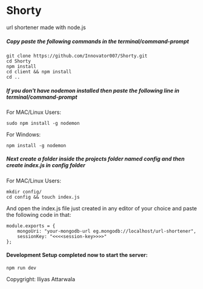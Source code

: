 # Shorty
url shortener made with node.js

##### Copy paste the following commands in the terminal/command-prompt
```
git clone https://github.com/Innovator007/Shorty.git
cd Shorty
npm install
cd client && npm install
cd ..

```
##### If you don't have nodemon installed then paste the following line in terminal/command-prompt
For MAC/Linux Users:
```
sudo npm install -g nodemon

```
For Windows:
```
npm install -g nodemon

```

##### Next create a folder inside the projects folder named config and then create index.js in config folder
For MAC/Linux Users:
```
mkdir config/
cd config && touch index.js

```
And open the index.js file just created in any editor of your choice and paste the following code in that:
```
module.exports = {
	mongoUri: "your-mongodb-url eg.mongodb://localhost/url-shortener",
	sessionKey: "<<<<session-key>>>>"
};

```
#### Development Setup completed now to start the server:
```
npm run dev

```

Copygright: Iliyas Attarwala
